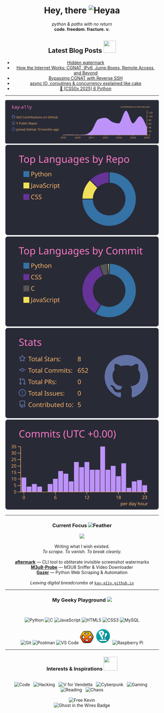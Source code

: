 <!-- ========= INTRODUCTION & STATS ========= -->
<div align="center">
  <h1 align="center">Hey, there <img src="https://media.giphy.com/media/wJBYx2Yh84XS4sTzmz/giphy.gif?cid=ecf05e47ep80hjeomdrztjo6gst6tw88evof2dlvrn1x0bgr&ep=v1_stickers_related&rid=giphy.gif&ct=s" alt="Heyaa" width="40" height="40" /></h1>
  <p align="center">
    <em>python & paths with no return</em><br>
    <strong>code. freedom. fracture. v.</strong><br>
  </p>

<div align="center">
  <h2 align="center">Latest Blog Posts <img src="https://media0.giphy.com/media/v1.Y2lkPTc5MGI3NjExcHl2MnBodGNlMmwwOGMxanphYmI0cHEwc2FoMmk5cGUyZGtkYjJxdSZlcD12MV9pbnRlcm5hbF9naWZfYnlfaWQmY3Q9cw/Sh1iCtJZEdx4PFYy4q/giphy.gif" width="40" height="40" data-target="github-logo"></h2>

<!-- BLOG-POST-LIST:START -->
- [Hidden watermark](https://kay-a11y.github.io/posts/aftermark-watermark/)
- [How the Internet Works: CGNAT, IPv6, Jump Boxes, Remote Access, and Beyond](https://kay-a11y.github.io/posts/how-internet-works/)
- [Bypassing CGNAT with Reverse SSH](https://kay-a11y.github.io/posts/reverse-ssh/)
- [async IO, coroutines &amp; concurrency explained like cake](https://kay-a11y.github.io/posts/async-io/)
- [🏫 [CS50x 2025] 6 Python](https://kay-a11y.github.io/posts/cs50x-Lecture-6/)
<!-- BLOG-POST-LIST:END -->

---

  <!-- GITHUB PROFILE SUMMARY CARDS -->
[![](https://raw.githubusercontent.com/kay-a11y/kay-a11y/main/profile-summary-card-output/dracula/0-profile-details.svg)](https://github.com/vn7n24fzkq/github-profile-summary-cards)
[![](https://raw.githubusercontent.com/kay-a11y/kay-a11y/main/profile-summary-card-output/dracula/1-repos-per-language.svg)](https://github.com/vn7n24fzkq/github-profile-summary-cards) [![](https://raw.githubusercontent.com/kay-a11y/kay-a11y/main/profile-summary-card-output/dracula/2-most-commit-language.svg)](https://github.com/vn7n24fzkq/github-profile-summary-cards)
[![](https://raw.githubusercontent.com/kay-a11y/kay-a11y/main/profile-summary-card-output/dracula/3-stats.svg)](https://github.com/vn7n24fzkq/github-profile-summary-cards) [![](https://raw.githubusercontent.com/kay-a11y/kay-a11y/main/profile-summary-card-output/dracula/4-productive-time.svg)](https://github.com/vn7n24fzkq/github-profile-summary-cards)

---

<!-- ========= CURRENT FOCUS / PROJECTS ========= -->
<div align="center">
  <h3>Current Focus <img src="https://media.giphy.com/media/ThYvJOgOHnuRNkQahc/giphy.gif?cid=ecf05e47r6wwt9rsccj8zc4fghnp91uk4uz8ve7ac4w2j04l&ep=v1_stickers_search&rid=giphy.gif&ct=s" alt="Feather" width="35" height="35"></h3>

  <div align="center">
  <img src="https://user-images.githubusercontent.com/74038190/212284087-bbe7e430-757e-4901-90bf-4cd2ce3e1852.gif" width="100">
  </div>

  <p>
    Writing what I wish existed.<br>
    <em>To scrape. To vanish. To break cleanly.</em><br><br>
    <a href="https://github.com/kay-a11y/aftermark" target="_blank"><b>aftermark</b></a> — CLI tool to obliterate invisible screenshot watermarks<br>
    <a href="https://github.com/kay-a11y/M3u8-Probe" target="_blank"><b>M3u8-Probe</b></a> — M3U8 Sniffer & Video Downloader<br>
    <a href="https://github.com/kay-a11y/Gazer" target="_blank"><b>Gazer</b></a> — Python Web Scraping & Automation<br><br>
    <i>Leaving digital breadcrumbs at</i> <a href="https://kay-a11y.github.io/" target="_blank"><code>kay-a11y.github.io</code></a>
  </p>
</div>

---

<!-- ========= TECH STACK ========= -->
<div align="center">
  <h3>My Geeky Playground 
    <img src="https://media.tenor.com/S61VCO73mOAAAAAj/linux-tux.gif" width="35" />
  </h3>

  <br>

  <p>
    <!-- Languages -->
    <img src="https://cdn.jsdelivr.net/gh/devicons/devicon/icons/python/python-original.svg" width="45" title="Python"/>
    <img src="https://cdn.jsdelivr.net/gh/devicons/devicon/icons/c/c-original.svg" width="45" title="C"/>
    <img src="https://cdn.jsdelivr.net/gh/devicons/devicon/icons/javascript/javascript-original.svg" width="45" title="JavaScript"/>
    <img src="https://cdn.jsdelivr.net/gh/devicons/devicon/icons/html5/html5-original.svg" width="45" title="HTML5"/>
    <img src="https://cdn.jsdelivr.net/gh/devicons/devicon/icons/css3/css3-original.svg" width="45" title="CSS3"/>
    <img src="https://cdn.jsdelivr.net/gh/devicons/devicon/icons/mysql/mysql-original.svg" width="45" title="MySQL"/>
    <br><br>
    <!-- Tools -->
    <img src="https://cdn.jsdelivr.net/gh/devicons/devicon/icons/git/git-original.svg" width="45" title="Git"/>
    <img src="https://cdn.jsdelivr.net/gh/devicons/devicon/icons/postman/postman-original.svg" width="45" title="Postman"/>
    <img src="https://cdn.jsdelivr.net/gh/devicons/devicon/icons/vscode/vscode-original.svg" width="45" title="VS Code"/>
    <img src="/img/hexchat-logo.svg" width="45" title="HexChat"/>
    <img src="/img/pop-os-logo-96.png" width="54" title="Pop!_OS"/>
    <img src="https://img.icons8.com/?size=100&id=13443&format=png&color=000000" width="54" title="Raspberry Pi"/>
  </p>
</div>

---

<!-- ========= INTERESTS (Visualized) ========= -->
<div align="center">
  <h3>Interests & Inspirations <img src="https://media.giphy.com/media/v1.Y2lkPTc5MGI3NjExZDh6azNxMWwwa2IzdmVzanZ4b2xjcWoyeXY3eDB0MTFsdGt0aGNhbSZlcD12MV9zdGlja2Vyc19zZWFyY2gmY3Q9cw/5ZXA1Gb4uleV1nHVhF/giphy.gif" width="45" height="45" data-target="code-rain"></h3>
  
  <br>

  <img src="https://img.shields.io/badge/-Code-000000?style=flat-square&logo=visual-studio-code&logoColor=007ACC" alt="Code"/>
  &nbsp;
  <img src="https://img.shields.io/badge/-Hacking-000000?style=flat-square&logo=hackthebox&logoColor=9FEF00" alt="Hacking"/>
  &nbsp;
  <img src="https://img.shields.io/badge/-V_for_Vendetta-000000?style=flat-square&logo=v&logoColor=E10600" alt="V for Vendetta"/> 
  &nbsp;
  <img src="https://img.shields.io/badge/-Cyberpunk-000000?style=flat-square&logo=cyberdefenders&logoColor=FDF20C" alt="Cyberpunk"/>
  &nbsp;
  <img src="https://img.shields.io/badge/-Gaming-000000?style=flat-square&logo=steam&logoColor=FFFFFF" alt="Gaming"/>
  &nbsp;
  <img src="https://img.shields.io/badge/-Reading-000000?style=flat-square&logo=bookstack&logoColor=FFA500" alt="Reading"/>
  &nbsp;
  <img src="https://img.shields.io/badge/-Chaos-000000?style=flat-square&logo=matrix&logoColor=00FF00" alt="Chaos"/> 
</div>

<br>

<!-- ========= FOOTER / TRIBUTE ========= -->
<div align="center">
  <img src="https://kay-a11y.github.io/assets/img/ghost/026.jpeg" alt="Free Kevin" width="500"> 
  <br>
  <img src="https://img.shields.io/badge/Ghost-in%20the%20Wires-black?style=for-the-badge&logo=ghostery" alt="Ghost in the Wires Badge"> 
</div>
